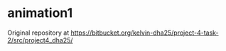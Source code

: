# animation1

Original repository at https://bitbucket.org/kelvin-dha25/project-4-task-2/src/project4_dha25/

